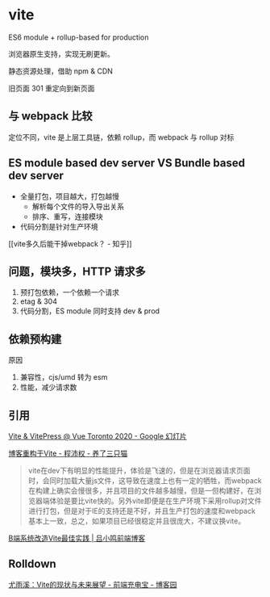 # vite

ES6 module + rollup-based for production

浏览器原生支持，实现无刷更新。

静态资源处理，借助 npm & CDN

旧页面 301 重定向到新页面

## 与 webpack 比较

定位不同，vite 是上层工具链，依赖 rollup，而 webpack 与 rollup 对标

## ES module based dev server VS Bundle based dev server

- 全量打包，项目越大，打包越慢
  - 解析每个文件的导入导出关系
  - 排序、重写，连接模块
- 代码分割是针对生产环境

[[vite多久后能干掉webpack？ - 知乎]]

## 问题，模块多，HTTP 请求多

1. 预打包依赖，一个依赖一个请求
2. etag & 304
3. 代码分割，ES module 同时支持 dev & prod

## 依赖预构建

原因
1. 兼容性，cjs/umd 转为 esm
2. 性能，减少请求数

## 引用

[Vite & VitePress @ Vue Toronto 2020 - Google 幻灯片](https://docs.google.com/presentation/d/1X1hrFw18v67bEniTPpaI_DBulLdkKNFEc_3nVEm95mM/edit#slide=id.p)

[博客重构于Vite - 程沛权 - 养了三只猫](https://chengpeiquan.com/article/rewrite-in-vite.html)


>vite在dev下有明显的性能提升，体验是飞速的，但是在浏览器请求页面时，会同时加载大量js文件，这导致在速度上也有一定的牺牲，而webpack在构建上确实会慢很多，并且项目的文件越多越慢，但是一但构建好，在浏览器端体验是要比vite快的。另外vite即便是在生产环境下采用rollup对文件进行打包，但是对于IE的支持还是不好，并且生产打包的速度和webpack基本上一致，总之，如果项目已经很稳定并且很庞大，不建议换vite。

[B端系统改造Vite最佳实践 | 吕小鸣前端博客](https://www.nihaoshijie.com.cn/index.php/archives/1903/)

## Rolldown

[尤雨溪：Vite的现状与未来展望 - 前端充电宝 - 博客园](https://www.cnblogs.com/cuggz/archive/2023/10/06/17744353.html)